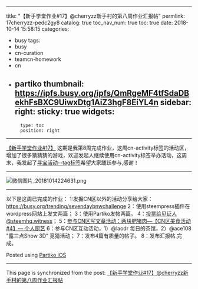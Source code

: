 
---
title: "【新手学堂作业#17】@cherryzz新手村的第八周作业汇报帖"
permlink: 17cherryzz-pedc2gy8
catalog: true
toc_nav_num: true
toc: true
date: 2018-10-14 15:58:15
categories:
- busy
tags:
- busy
- cn-curation
- teamcn-homework
- cn
- partiko
thumbnail: https://ipfs.busy.org/ipfs/QmRgeMF4tfSdaDBekhFsBXC9UiwxDtg1AiZ3hgF8EiYL4n
sidebar:
    right:
        sticky: true
widgets:
    -
        type: toc
        position: right
---


[【新手学堂作业#17】](https://steemit.com/steempress/@team-cn/17108-1014-x6jqw49f6y)
这期是我第8周完成作业，这周cn-activity标签的活动区，增加了很多猜猜猜的游戏，欢迎发起人继续使用cn-activity标签举办活动，这周末，我发起了[寻宝活动--tag标签](https://steemit.com/steempress/@cherryzz/--tag-j3pgvo0yul)希望大家踊跃参与,感谢！<hr>![微信图片_20181014224631.png](https://ipfs.busy.org/ipfs/QmRgeMF4tfSdaDBekhFsBXC9UiwxDtg1AiZ3hgF8EiYL4n)<hr>以下是这周已完成的作业：
1:发掘CN区以外的活动分享给大家：https://busy.org/trending/sevendaybnwchallenge
2：使用steempress插件在wordpress网站上发文两篇；
3：使用Partiko发帖两篇。
4：投票给见证人@steemhq.witness；
5：[参与CN区写文章活动：两块肥猪肉—【CN区美食活动#4】— 个人厨艺](https://steemit.com/cn/@cherryzz/cn4-trfybweaib)
6：参与CN区互动活动，1）@laodr 每日的茶馆，2）@ace108 "露三点Show 3D“ 竞猜活动；
7：发布4篇有质量的帖子。
8：发布汇报帖.完成。

Posted using [Partiko iOS](https://steemit.com/@partiko-ios)

- - -

This page is synchronized from the post: [【新手学堂作业#17】@cherryzz新手村的第八周作业汇报帖](https://steemit.com/@cherryzz/17cherryzz-pedc2gy8)
